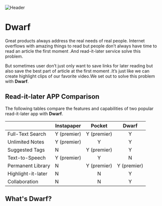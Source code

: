 ![Header]()

# Dwarf
Great products always address the real needs of real people. Internet overflows with amazing things to read but people don’t always have time to read an article the first moment .And read-it-later service solve this problem.

But sometimes user don’t just only want to save links for later reading  but also save the best part of article at the first moment .It’s just like we can create highlight clips of our favorite video.We set out to solve this problem with **Dwarf**.

## Read-it-later APP Comparison
The following tables compare the features and capabilities of two popular read-it-later app with **Dwarf**.

|                   | Instapaper  |    Pocket   |   Dwarf    |
|-------------------|-------------|:-----------:|:-----------:|
| Full-Text Search  | Y (premier) | Y (premier) |      Y      |
| Unlimited Notes   | Y (premier) |      Y      |      Y      |
| Suggested Tags    | N           | Y (premier) |      Y      |
| Text-to-Speech    | Y (premier) |      Y      |      N      |
| Permanent Library | N           | Y (premier) | Y (premier) |
| Highlight-it-later         | N           |      N      |      Y      |
| Collaboration     | N           |      N      |      Y      |


## What's Dwarf?


